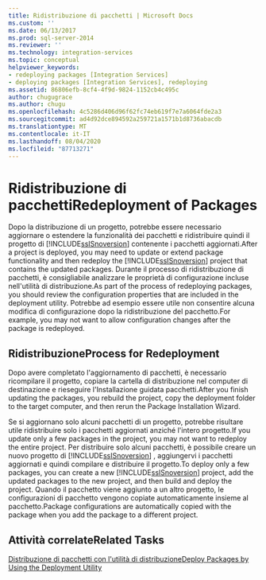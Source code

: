 ```yaml
---
title: Ridistribuzione di pacchetti | Microsoft Docs
ms.custom: ''
ms.date: 06/13/2017
ms.prod: sql-server-2014
ms.reviewer: ''
ms.technology: integration-services
ms.topic: conceptual
helpviewer_keywords:
- redeploying packages [Integration Services]
- deploying packages [Integration Services], redeploying
ms.assetid: 86806efb-8cf4-4f9d-9824-1152cb4c495c
author: chugugrace
ms.author: chugu
ms.openlocfilehash: 4c5286d406d96f62fc74eb619f7e7a6064fde2a3
ms.sourcegitcommit: ad4d92dce894592a259721a1571b1d8736abacdb
ms.translationtype: MT
ms.contentlocale: it-IT
ms.lasthandoff: 08/04/2020
ms.locfileid: "87713271"
---
```

# <a name="redeployment-of-packages"></a><span data-ttu-id="b523e-102">Ridistribuzione di pacchetti</span><span class="sxs-lookup"><span data-stu-id="b523e-102">Redeployment of Packages</span></span>
  <span data-ttu-id="b523e-103">Dopo la distribuzione di un progetto, potrebbe essere necessario aggiornare o estendere la funzionalità dei pacchetti e ridistribuire quindi il progetto di [!INCLUDE[ssISnoversion](../includes/ssisnoversion-md.md)] contenente i pacchetti aggiornati.</span><span class="sxs-lookup"><span data-stu-id="b523e-103">After a project is deployed, you may need to update or extend package functionality and then redeploy the [!INCLUDE[ssISnoversion](../includes/ssisnoversion-md.md)] project that contains the updated packages.</span></span> <span data-ttu-id="b523e-104">Durante il processo di ridistribuzione di pacchetti, è consigliabile analizzare le proprietà di configurazione incluse nell'utilità di distribuzione.</span><span class="sxs-lookup"><span data-stu-id="b523e-104">As part of the process of redeploying packages, you should review the configuration properties that are included in the deployment utility.</span></span> <span data-ttu-id="b523e-105">Potrebbe ad esempio essere utile non consentire alcuna modifica di configurazione dopo la ridistribuzione del pacchetto.</span><span class="sxs-lookup"><span data-stu-id="b523e-105">For example, you may not want to allow configuration changes after the package is redeployed.</span></span>  
  
## <a name="process-for-redeployment"></a><span data-ttu-id="b523e-106">Ridistribuzione</span><span class="sxs-lookup"><span data-stu-id="b523e-106">Process for Redeployment</span></span>  
 <span data-ttu-id="b523e-107">Dopo avere completato l'aggiornamento di pacchetti, è necessario ricompilare il progetto, copiare la cartella di distribuzione nel computer di destinazione e rieseguire l'Installazione guidata pacchetti.</span><span class="sxs-lookup"><span data-stu-id="b523e-107">After you finish updating the packages, you rebuild the project, copy the deployment folder to the target computer, and then rerun the Package Installation Wizard.</span></span>  
  
 <span data-ttu-id="b523e-108">Se si aggiornano solo alcuni pacchetti di un progetto, potrebbe risultare utile ridistribuire solo i pacchetti aggiornati anziché l'intero progetto.</span><span class="sxs-lookup"><span data-stu-id="b523e-108">If you update only a few packages in the project, you may not want to redeploy the entire project.</span></span> <span data-ttu-id="b523e-109">Per distribuire solo alcuni pacchetti, è possibile creare un nuovo progetto di [!INCLUDE[ssISnoversion](../includes/ssisnoversion-md.md)] , aggiungervi i pacchetti aggiornati e quindi compilare e distribuire il progetto.</span><span class="sxs-lookup"><span data-stu-id="b523e-109">To deploy only a few packages, you can create a new [!INCLUDE[ssISnoversion](../includes/ssisnoversion-md.md)] project, add the updated packages to the new project, and then build and deploy the project.</span></span> <span data-ttu-id="b523e-110">Quando il pacchetto viene aggiunto a un altro progetto, le configurazioni di pacchetto vengono copiate automaticamente insieme al pacchetto.</span><span class="sxs-lookup"><span data-stu-id="b523e-110">Package configurations are automatically copied with the package when you add the package to a different project.</span></span>  
  
## <a name="related-tasks"></a><span data-ttu-id="b523e-111">Attività correlate</span><span class="sxs-lookup"><span data-stu-id="b523e-111">Related Tasks</span></span>  
 [<span data-ttu-id="b523e-112">Distribuzione di pacchetti con l'utilità di distribuzione</span><span class="sxs-lookup"><span data-stu-id="b523e-112">Deploy Packages by Using the Deployment Utility</span></span>](../../2014/integration-services/deploy-packages-by-using-the-deployment-utility.md)  
  
  
